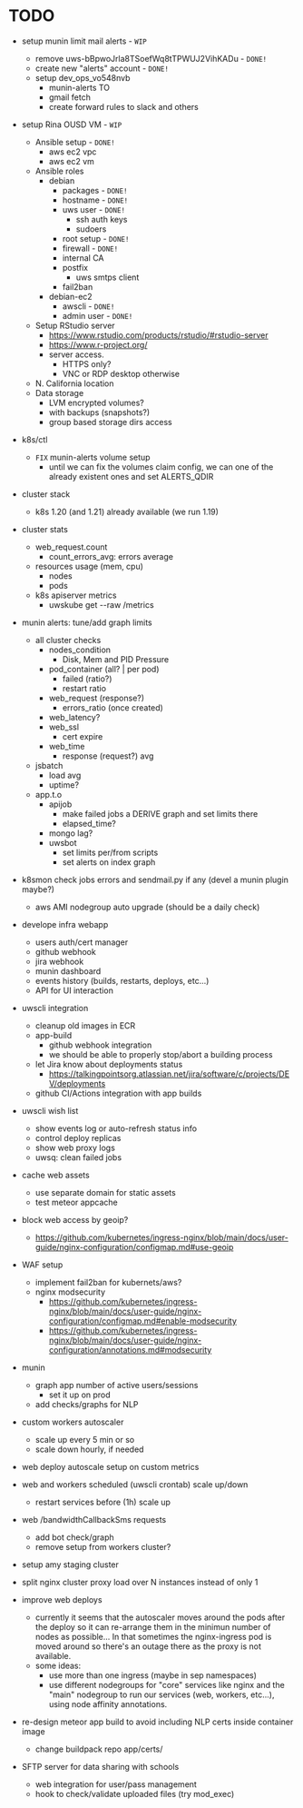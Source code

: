 # TODO

* setup munin limit mail alerts - `WIP`
    * remove uws-bBpwoJrla8TSoefWq8tTPWUJ2VihKADu - `DONE!`
    * create new "alerts" account - `DONE!`
    * setup dev_ops_vo548nvb
        * munin-alerts TO
        * gmail fetch
        * create forward rules to slack and others

* setup Rina OUSD VM - `WIP`
    * Ansible setup - `DONE!`
        * aws ec2 vpc
        * aws ec2 vm
    * Ansible roles
        * debian
            * packages - `DONE!`
            * hostname - `DONE!`
            * uws user - `DONE!`
                * ssh auth keys
                * sudoers
            * root setup - `DONE!`
            * firewall - `DONE!`
            * internal CA
            * postfix
                * uws smtps client
            * fail2ban
        * debian-ec2
            * awscli - `DONE!`
            * admin user - `DONE!`
    * Setup RStudio server
        * https://www.rstudio.com/products/rstudio/#rstudio-server
        * https://www.r-project.org/
        * server access.
            * HTTPS only?
            * VNC or RDP desktop otherwise
    * N. California location
    * Data storage
        * LVM encrypted volumes?
        * with backups (snapshots?)
        * group based storage dirs access

* k8s/ctl
    * `FIX` munin-alerts volume setup
        * until we can fix the volumes claim config, we can one of the already existent ones and set ALERTS_QDIR

* cluster stack
    * k8s 1.20 (and 1.21) already available (we run 1.19)

* cluster stats
    * web_request.count
        * count_errors_avg: errors average
    * resources usage (mem, cpu)
        * nodes
        * pods
    * k8s apiserver metrics
        * uwskube get --raw /metrics

* munin alerts: tune/add graph limits
    * all cluster checks
        * nodes_condition
            * Disk, Mem and PID Pressure
        * pod_container (all? | per pod)
            * failed (ratio?)
            * restart ratio
        * web_request (response?)
            * errors_ratio (once created)
        * web_latency?
        * web_ssl
            * cert expire
        * web_time
            * response (request?) avg
    * jsbatch
        * load avg
        * uptime?
    * app.t.o
        * apijob
            * make failed jobs a DERIVE graph and set limits there
            * elapsed_time?
        * mongo lag?
        * uwsbot
            * set limits per/from scripts
            * set alerts on index graph

* k8smon check jobs errors and sendmail.py if any (devel a munin plugin maybe?)
    * aws AMI nodegroup auto upgrade (should be a daily check)

* develope infra webapp
    * users auth/cert manager
    * github webhook
    * jira webhook
    * munin dashboard
    * events history (builds, restarts, deploys, etc...)
    * API for UI interaction

* uwscli integration
    * cleanup old images in ECR
    * app-build
        * github webhook integration
        * we should be able to properly stop/abort a building process
    * let Jira know about deployments status
        * https://talkingpointsorg.atlassian.net/jira/software/c/projects/DEV/deployments
    * github CI/Actions integration with app builds

* uwscli wish list
    * show events log or auto-refresh status info
    * control deploy replicas
    * show web proxy logs
    * uwsq: clean failed jobs

* cache web assets
    * use separate domain for static assets
    * test meteor appcache

* block web access by geoip?
    * https://github.com/kubernetes/ingress-nginx/blob/main/docs/user-guide/nginx-configuration/configmap.md#use-geoip

* WAF setup
    * implement fail2ban for kubernets/aws?
    * nginx modsecurity
        * https://github.com/kubernetes/ingress-nginx/blob/main/docs/user-guide/nginx-configuration/configmap.md#enable-modsecurity
        * https://github.com/kubernetes/ingress-nginx/blob/main/docs/user-guide/nginx-configuration/annotations.md#modsecurity

* munin
    * graph app number of active users/sessions
        * set it up on prod
    * add checks/graphs for NLP

* custom workers autoscaler
    * scale up every 5 min or so
    * scale down hourly, if needed

* web deploy autoscale setup on custom metrics

* web and workers scheduled (uwscli crontab) scale up/down
    * restart services before (1h) scale up

* web /bandwidthCallbackSms requests
    * add bot check/graph
    * remove setup from workers cluster?

* setup amy staging cluster

* split nginx cluster proxy load over N instances instead of only 1

* improve web deploys
    * currently it seems that the autoscaler moves around the pods after the deploy so it can re-arrange them in the minimun number of nodes as possible... In that sometimes the nginx-ingress pod is moved around so there's an outage there as the proxy is not available.
    * some ideas:
        * use more than one ingress (maybe in sep namespaces)
        * use different nodegroups for "core" services like nginx and the "main" nodegroup to run our services (web, workers, etc...), using node affinity annotations.

* re-design meteor app build to avoid including NLP certs inside container image
    * change buildpack repo app/certs/

* SFTP server for data sharing with schools
    * web integration for user/pass management
    * hook to check/validate uploaded files (try mod_exec)
